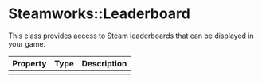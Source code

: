 # Steamworks::Leaderboard

This class provides access to Steam leaderboards that can be displayed in your game.

| Property | Type | Description |
|---|---|---|
|  |  |  |
